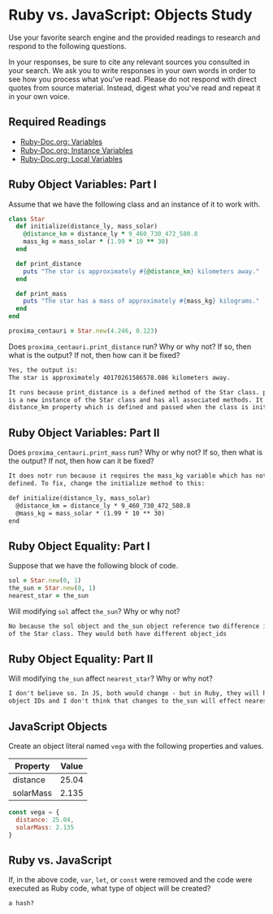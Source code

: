 # Ruby vs. JavaScript: Objects Study

Use your favorite search engine and the provided readings to research and
respond to the following questions.

In your responses, be sure to cite any relevant sources you consulted in your
search. We ask you to write responses in your own words in order to see how you
process what you've read. Please do not respond with direct quotes from source
material. Instead, digest what you've read and repeat it in your own voice.

## Required Readings

-   [Ruby-Doc.org: Variables](http://ruby-doc.org/docs/ruby-doc-bundle/UsersGuide/rg/variables.html)
-   [Ruby-Doc.org: Instance Variables](http://ruby-doc.org/docs/ruby-doc-bundle/UsersGuide/rg/instancevars.html)
-   [Ruby-Doc.org: Local Variables](http://ruby-doc.org/docs/ruby-doc-bundle/UsersGuide/rg/localvars.html)

## Ruby Object Variables: Part I

Assume that we have the following class and an instance of it to work with.

```ruby
class Star
  def initialize(distance_ly, mass_solar)
    @distance_km = distance_ly * 9_460_730_472_580.8
    mass_kg = mass_solar * (1.99 * 10 ** 30)
  end

  def print_distance
    puts "The star is approximately #{@distance_km} kilometers away."
  end

  def print_mass
    puts "The star has a mass of approximately #{mass_kg} kilograms."
  end
end

proxima_centauri = Star.new(4.246, 0.123)
```

Does `proxima_centauri.print_distance` run? Why or why not? If so, then what is
the output? If not, then how can it be fixed?

```md
Yes, the output is:
The star is approximately 40170261586578.086 kilometers away.

It runs because print_distance is a defined method of the Star class. proxima_centauri
is a new instance of the Star class and has all associated methods. It uses the
distance_km property which is defined and passed when the class is initialized
```

## Ruby Object Variables: Part II

Does `proxima_centauri.print_mass` run? Why or why not? If so, then what is the
output? If not, then how can it be fixed?

```md
It does notr run because it requires the mass_kg variable which has not been
defined. To fix, change the initialize method to this:

def initialize(distance_ly, mass_solar)
  @distance_km = distance_ly * 9_460_730_472_580.8
  @mass_kg = mass_solar * (1.99 * 10 ** 30)
end
```

## Ruby Object Equality: Part I

Suppose that we have the following block of code.

```ruby
sol = Star.new(0, 1)
the_sun = Star.new(0, 1)
nearest_star = the_sun
```

Will modifying `sol` affect `the_sun`? Why or why not?

```md
No because the sol object and the_sun object reference two difference instances
of the Star class. They would both have different object_ids
```

## Ruby Object Equality: Part II

Will modifying `the_sun` affect `nearest_star`? Why or why not?

```md
I don't believe so. In JS, both would change - but in Ruby, they will have different
object IDs and I don't think that changes to the_sun will effect nearest_star
```

## JavaScript Objects

Create an object literal named `vega` with the following properties and values.

| Property | Value |
| --- | --- |
| distance | 25.04 |
| solarMass | 2.135 |

```javascript
const vega = {
  distance: 25.04,
  solarMass: 2.135
}
```

## Ruby vs. JavaScript

If, in the above code, `var`, `let`, or `const` were removed and the code were
executed as Ruby code, what type of object will be created?

```md
a hash?
```
